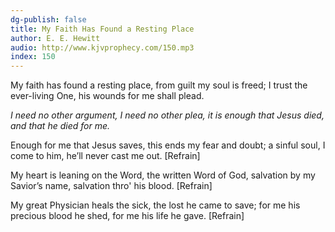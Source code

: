 ```yaml
---
dg-publish: false
title: My Faith Has Found a Resting Place
author: E. E. Hewitt
audio: http://www.kjvprophecy.com/150.mp3
index: 150
---
```


My faith has found a resting place,
from guilt my soul is freed;
I trust the ever-living One,
his wounds for me shall plead.

*I need no other argument,
I need no other plea,
it is enough that Jesus died,
and that he died for me.*

Enough for me that Jesus saves,
this ends my fear and doubt;
a sinful soul, I come to him,
he’ll never cast me out. [Refrain]

My heart is leaning on the Word,
the written Word of God,
salvation by my Savior’s name,
salvation thro' his blood. [Refrain]

My great Physician heals the sick,
the lost he came to save;
for me his precious blood he shed,
for me his life he gave. [Refrain]